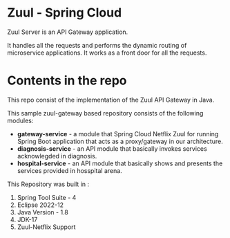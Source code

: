 # Zuul - Spring Cloud

Zuul Server is an API Gateway application.

It handles all the requests and performs the dynamic routing of microservice applications. It works as a front door for all the requests.

# Contents in the repo

This repo consist of the implementation of the Zuul API Gateway in Java.

This sample zuul-gateway based repository consists of the following modules:
- **gateway-service** - a module that Spring Cloud Netflix Zuul for running Spring Boot application that acts as a proxy/gateway in our architecture.
- **diagnosis-service** - an API module that basically invokes services acknowlegded in diagnosis.
- **hospital-service** - an API module that basically shows and presents the services provided in hosspital arena.


This Repository was built in :

1. Spring Tool Suite - 4
2. Eclipse 2022-12
3. Java Version - 1.8
4. JDK-17
5. Zuul-Netflix Support
